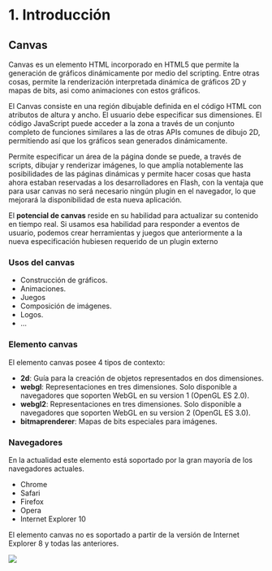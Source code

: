 
# 1. Introducción

## Canvas

Canvas es un elemento HTML incorporado en HTML5 que permite la generación de gráficos dinámicamente por medio del scripting. 
Entre otras cosas, permite la renderización interpretada dinámica de gráficos 2D y mapas de bits, 
asi como animaciones con estos gráficos.

El Canvas consiste en una región dibujable definida en el código HTML con atributos de altura y ancho. El usuario debe especificar sus dimensiones.
El código JavaScript puede acceder a la zona a través de un conjunto completo de funciones similares a las de otras APIs comunes de dibujo 2D, 
permitiendo así que los gráficos sean generados dinámicamente. 

Permite especificar un área de la página donde se puede, a través de scripts, dibujar y renderizar imágenes, 
lo que amplía notablemente las posibilidades de las páginas dinámicas y permite hacer cosas que hasta ahora estaban reservadas a los desarrolladores en Flash, 
con la ventaja que para usar canvas no será necesario ningún plugin en el navegador, lo que mejorará la disponibilidad de esta nueva aplicación. 

El **potencial de canvas** reside en su habilidad para actualizar su contenido en tiempo real. 
Si usamos esa habilidad para responder a eventos de usuario, 
podemos crear herramientas y juegos que anteriormente a la nueva especificación hubiesen requerido de un plugin externo 


### Usos del canvas

- Construcción de gráficos.
- Animaciones.
- Juegos
- Composición de imágenes.
- Logos.
- ...


### Elemento canvas

El elemento canvas posee 4 tipos de contexto:

- **2d**: Guía para la creación de objetos representados en dos dimensiones.
- **webgl**: Representaciones en tres dimensiones. Solo disponible a navegadores que soporten WebGL en su version 1 (OpenGL ES 2.0).
- **webgl2**: Representaciones en tres dimensiones. Solo disponible a navegadores que soporten WebGL en su version 2 (OpenGL ES 3.0).
- **bitmaprenderer**: Mapas de bits especiales para imágenes.


### Navegadores

En la actualidad este elemento está soportado por la gran mayoría de los navegadores actuales.

- Chrome
- Safari
- Firefox
- Opera
- Internet Explorer 10

El elemento canvas no es soportado a partir de la versión de Internet Explorer 8 y todas las anteriores.

![](http://mybroadband.co.za/news/wp-content/uploads/2016/04/Web-browsers-Chrome-Firefox-Safari-Edge-Opera-250x166.jpg)

